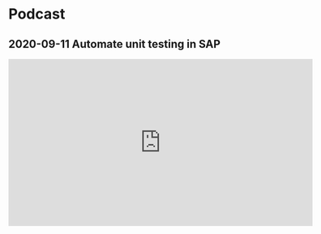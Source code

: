 # Podcast

## 2020-09-11 Automate unit testing in SAP

<iframe width="600" height="330" src="https://www.youtube.com/embed/lGGppMlnCVk" frameborder="0" allow="accelerometer; autoplay; encrypted-media; gyroscope; picture-in-picture" allowfullscreen></iframe>
